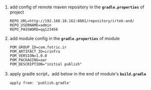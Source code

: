 1. add config of remote maven repository in the **`gradle.properties`** of project

   ```
   REPO_URL=http://192.168.10.162:8081/repository/irtek-and/
   REPO_USERNAME=admin
   REPO_PASSWORD=qq123456
   ```

2. add module config in the **`gradle.properties`** of module

   ```
   POM_GROUP_ID=com.fotric.ir
   POM_ARTIFACT_ID=irinfra
   POM_VERSION=1.0.0
   POM_PACKAGING=aar
   POM_DESCRIPTION="initial publish"
   ```

3. apply gradle script，add below in the end of module's **`build.gradle`**

   ```
   apply from: 'publish.gradle'
   ```